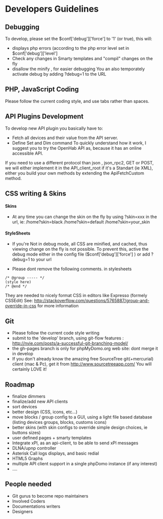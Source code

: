 # Developers Guidelines

## Debugging #############################################################################
To develop, please set the $conf['debug']['force'] to '1' (or true), this will:
- displays php errors (according to the php error level set in $conf['debug']['level']
- Check any changes in Smarty templates and "compil" changes on the fly
- disallow the minify , for easier debugging
You an also temporately activate debug by adding ?debug=1 to the URL


## PHP, JavaScript Coding ################################################################
Please follow the current coding style, and use tabs rather than spaces.

## API Plugins Development ###############################################################
To develop new API plugin you basically have to:
- Fetch all devices and their value from the API server.
- Define Set and Dim command
To quickly understand how it work, I suggest you to try the OpenHab API as, because it has an online accessible API.

If you need to use a different protocol than json , json_rpc2, GET or POST, we will either implement it in the API_client_root if it's a Standart (ie XML),  either you build your own methods by extending the ApiFetchCustom method.


## CSS writing & Skins ###################################################################

#### Skins 
- At any time you can change the skin on the fly by using ?skin=xxx in the url, ie:
/home?skin=black /home?skin=default /home?skin=your_skin

#### StyleSheets 
- If you're Not in debug mode, all CSS are minified, and cached, thus viewing change on the fly is not possible.
To prevent this, active the debug mode either in the config file ($conf['debug']['force'] ) or add ?debug=1 to your url

- Please dont remove the following comments. in stylesheets
```
/* @group ----- */
(style here)
/* @end */
```
They are needed to nicely format CSS in editors like Expresso (formely CSSEdit) 
See: http://stackoverflow.com/questions/5765887/group-and-override-in-css for more information


## Git ###################################################################################
- Please follow the current code style writing 
- submit to the 'develop' branch, using git-flow features : http://nvie.com/posts/a-successful-git-branching-model/
- the gh-pages branch is only for phpMyDomo.org web site: dont merge it in develop
- If you don't already know the amazing free SourceTree git(+mercurial) client (mac & Pc), get it from http://www.sourcetreeapp.com/
You will certainly LOVE it!


## Roadmap ###############################################################################
- finalize dimmers
- finalize/add new API clients
- sort devices
- better design (CSS, icons, etc...)
- move blocks / group config to a GUI, using a light file based database (listing devices groups, blocks, customs icons)
- better skins (with skin configs to override simple design choices, ie buttons sizes)
- user defined pages + smarty templates
- Integrate xPl, as an api-client, to be able to send xPl messages
- DLNA/upnp controller
- Asterisk Call logs displays, and basic redial
- HTML5 Graphs
- multiple API client support in a single phpDomo instance (if any interest)
- ....


## People needed #########################################################################
- Git gurus to become repo maintainers
- Involved Coders
- Documentations writers
- Designers

